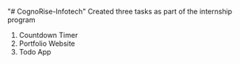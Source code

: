 "# CognoRise-Infotech" 
Created three tasks as part of the internship program
1. Countdown Timer
2. Portfolio Website
3. Todo App
